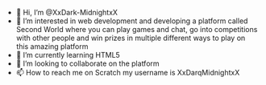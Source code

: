 - 👋 Hi, I’m @XxDark-MidnightxX
- 👀 I’m interested in web development and developing a platform called Second World where you can play games and chat, go into competitions with other people and win prizes in multiple different ways to play on this amazing platform
- 🌱 I’m currently learning HTML5
- 💞️ I’m looking to collaborate on the platform
- 📫 How to reach me on Scratch my username is XxDarqMidnightxX

<!---
XxDark-MidnightxX/XxDark-MidnightxX is a ✨ special ✨ repository because its `README.md` (this file) appears on your GitHub profile.
You can click the Preview link to take a look at your changes.
--->
